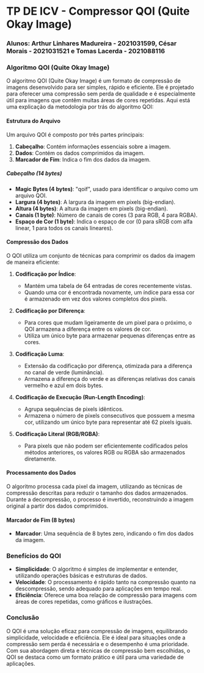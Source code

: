 # TP DE ICV - Compressor QOI (Quite Okay Image)
### Alunos: Arthur Linhares Madureira - 2021031599, César Morais - 2021031521 e Tomas Lacerda - 2021088116

### Algoritmo QOI (Quite Okay Image)

O algoritmo QOI (Quite Okay Image) é um formato de compressão de imagens desenvolvido para ser simples, rápido e eficiente. Ele é projetado para oferecer uma compressão sem perda de qualidade e é especialmente útil para imagens que contêm muitas áreas de cores repetidas. Aqui está uma explicação da metodologia por trás do algoritmo QOI:

#### Estrutura do Arquivo

Um arquivo QOI é composto por três partes principais:
1. **Cabeçalho**: Contém informações essenciais sobre a imagem.
2. **Dados**: Contém os dados comprimidos da imagem.
3. **Marcador de Fim**: Indica o fim dos dados da imagem.

##### Cabeçalho (14 bytes)
- **Magic Bytes (4 bytes)**: "qoif", usado para identificar o arquivo como um arquivo QOI.
- **Largura (4 bytes)**: A largura da imagem em pixels (big-endian).
- **Altura (4 bytes)**: A altura da imagem em pixels (big-endian).
- **Canais (1 byte)**: Número de canais de cores (3 para RGB, 4 para RGBA).
- **Espaço de Cor (1 byte)**: Indica o espaço de cor (0 para sRGB com alfa linear, 1 para todos os canais lineares).

#### Compressão dos Dados

O QOI utiliza um conjunto de técnicas para comprimir os dados da imagem de maneira eficiente:

1. **Codificação por Índice**:
   - Mantém uma tabela de 64 entradas de cores recentemente vistas.
   - Quando uma cor é encontrada novamente, um índice para essa cor é armazenado em vez dos valores completos dos pixels.

2. **Codificação por Diferença**:
   - Para cores que mudam ligeiramente de um pixel para o próximo, o QOI armazena a diferença entre os valores de cor.
   - Utiliza um único byte para armazenar pequenas diferenças entre as cores.

3. **Codificação Luma**:
   - Extensão da codificação por diferença, otimizada para a diferença no canal de verde (luminância).
   - Armazena a diferença do verde e as diferenças relativas dos canais vermelho e azul em dois bytes.

4. **Codificação de Execução (Run-Length Encoding)**:
   - Agrupa sequências de pixels idênticos.
   - Armazena o número de pixels consecutivos que possuem a mesma cor, utilizando um único byte para representar até 62 pixels iguais.

5. **Codificação Literal (RGB/RGBA)**:
   - Para pixels que não podem ser eficientemente codificados pelos métodos anteriores, os valores RGB ou RGBA são armazenados diretamente.

#### Processamento dos Dados

O algoritmo processa cada pixel da imagem, utilizando as técnicas de compressão descritas para reduzir o tamanho dos dados armazenados. Durante a decompressão, o processo é invertido, reconstruindo a imagem original a partir dos dados comprimidos.

#### Marcador de Fim (8 bytes)
- **Marcador**: Uma sequência de 8 bytes zero, indicando o fim dos dados da imagem.

### Benefícios do QOI

- **Simplicidade**: O algoritmo é simples de implementar e entender, utilizando operações básicas e estruturas de dados.
- **Velocidade**: O processamento é rápido tanto na compressão quanto na descompressão, sendo adequado para aplicações em tempo real.
- **Eficiência**: Oferece uma boa relação de compressão para imagens com áreas de cores repetidas, como gráficos e ilustrações.

### Conclusão

O QOI é uma solução eficaz para compressão de imagens, equilibrando simplicidade, velocidade e eficiência. Ele é ideal para situações onde a compressão sem perda é necessária e o desempenho é uma prioridade. Com sua abordagem direta e técnicas de compressão bem escolhidas, o QOI se destaca como um formato prático e útil para uma variedade de aplicações.
